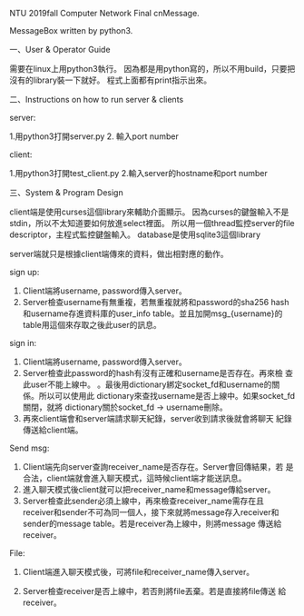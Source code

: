 NTU 2019fall Computer Network Final  cnMessage.

MessageBox written by python3.

一、User & Operator Guide 

需要在linux上用python3執行。 
因為都是用python寫的，所以不用build，只要把沒有的library裝一下就好。 
程式上面都有print指示出來。 

二、Instructions on how to run server & clients 

server: 

1.用python3打開server.py 
2. 輸入port number 

client: 

1.用python3打開test_client.py 
2.輸入server的hostname和port number 


三、System & Program Design 

client端是使用curses這個library來輔助介面顯示。 
因為curses的鍵盤輸入不是stdin，所以不太知道要如何放進select裡面。 
所以用一個thread監控server的file descriptor，主程式監控鍵盤輸入。 
database是使用sqlite3這個library 


server端就只是根據client端傳來的資料，做出相對應的動作。 

sign up: 

1. Client端將username, password傳入server。 
2. Server檢查username有無重複，若無重複就將和password的sha256 hash
和username存進資料庫的user_info table。並且加開msg_{username}的
table用這個來存取之後此user的訊息。 

sign in: 

1. Client端將username, password傳入server。 
2. Server檢查此password的hash有沒有正確和username是否存在。再來檢
查此user不能上線中。 
。最後用dictionary綁定socket_fd和username的關係。所以可以使用此
dictionary來查找username是否上線中。如果socket_fd關閉，就將
dictionary關於socket_fd -> username刪除。 
3. 再來client端會和server端請求聊天紀錄，server收到請求後就會將聊天
紀錄傳送給client端。 

Send msg: 

1. Client端先向server查詢receiver_name是否存在。Server會回傳結果，若
是合法，client端就會進入聊天模式，這時候client端才能送訊息。 
2. 進入聊天模式後client就可以把receiver_name和message傳給server。
3. Server檢查此sender必須上線中，再來檢查receiver_name需存在且
receiver和sender不可為同一個人，接下來就將message存入receiver和
sender的message table。若是receiver為上線中，則將message 傳送給
receiver。 

File: 

1. Client端進入聊天模式後，可將file和receiver_name傳入server。 

2. Server檢查receiver是否上線中，若否則將file丟棄。若是直接將file傳送
給receiver。
